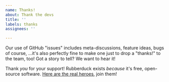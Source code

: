 ```yaml
---
name: Thanks!
about: Thank the devs
title: ''
labels: thanks
assignees: ''

---
```


Our use of GitHub "issues" includes meta-discussions, feature ideas, bugs of course, ...it's also perfectly fine to make one just to drop a "thanks!" to the team, too! Got a story to tell? We want to hear it!

Thank *you* for your support! Rubberduck exists *because* it's free, open-source software. [Here are the real heroes](https://github.com/rubberduck-vba/Rubberduck/stargazers), join them!
